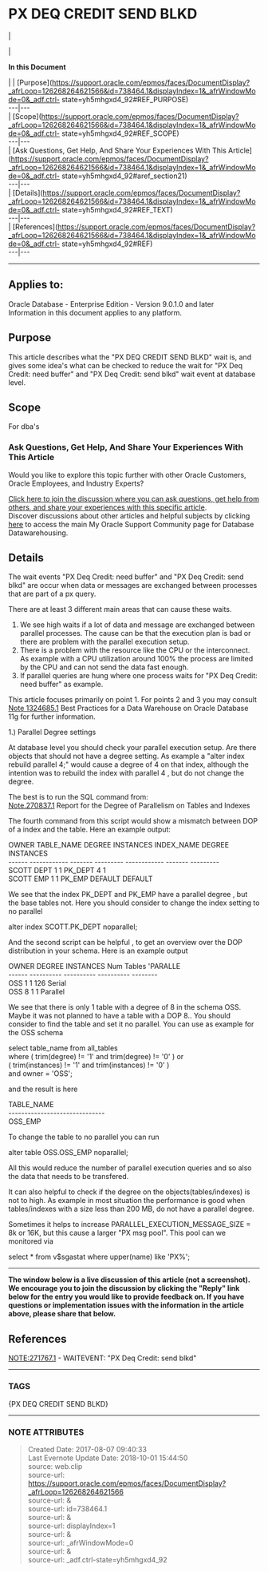 # PX DEQ CREDIT SEND BLKD

  

|

|

 **In this Document**  

| |
[Purpose](https://support.oracle.com/epmos/faces/DocumentDisplay?_afrLoop=126268264621566&id=738464.1&displayIndex=1&_afrWindowMode=0&_adf.ctrl-
state=yh5mhgxd4_92#REF_PURPOSE)  
---|---  
|
[Scope](https://support.oracle.com/epmos/faces/DocumentDisplay?_afrLoop=126268264621566&id=738464.1&displayIndex=1&_afrWindowMode=0&_adf.ctrl-
state=yh5mhgxd4_92#REF_SCOPE)  
---|---  
| [Ask Questions, Get Help, And Share Your Experiences With This
Article](https://support.oracle.com/epmos/faces/DocumentDisplay?_afrLoop=126268264621566&id=738464.1&displayIndex=1&_afrWindowMode=0&_adf.ctrl-
state=yh5mhgxd4_92#aref_section21)  
---|---  
|
[Details](https://support.oracle.com/epmos/faces/DocumentDisplay?_afrLoop=126268264621566&id=738464.1&displayIndex=1&_afrWindowMode=0&_adf.ctrl-
state=yh5mhgxd4_92#REF_TEXT)  
---|---  
|
[References](https://support.oracle.com/epmos/faces/DocumentDisplay?_afrLoop=126268264621566&id=738464.1&displayIndex=1&_afrWindowMode=0&_adf.ctrl-
state=yh5mhgxd4_92#REF)  
---|---  
  
* * *

## Applies to:

Oracle Database - Enterprise Edition - Version 9.0.1.0 and later  
Information in this document applies to any platform.  

## Purpose

This article describes what the "PX DEQ CREDIT SEND BLKD" wait is, and gives
some idea's what can be checked to reduce the wait for "PX Deq Credit: need
buffer" and "PX Deq Credit: send blkd" wait event at database level.

## Scope

For dba's

### Ask Questions, Get Help, And Share Your Experiences With This Article

Would you like to explore this topic further with other Oracle Customers,
Oracle Employees, and Industry Experts?

[Click here to join the discussion where you can ask questions, get help from
others, and share your experiences with this specific
article](https://community.oracle.com/message/11872977).  
Discover discussions about other articles and helpful subjects by clicking
[here](https://community.oracle.com/community/support/oracle_database/database_datawarehousing)
to access the main My Oracle Support Community page for Database
Datawarehousing.

## Details

The wait events "PX Deq Credit: need buffer" and "PX Deq Credit: send blkd"
are occur when data or messages are exchanged between processes that are part
of a px query.

There are at least 3 different main areas that can cause these waits.

  1. We see high waits if a lot of data and message are exchanged between parallel processes. The cause can be that the execution plan is bad or there are problem with the parallel execution setup.
  2. There is a problem with the resource like the CPU or the interconnect. As example with a CPU utilization around 100% the process are limited by the CPU and can not send the data fast enough.
  3. If parallel queries are hung where one process waits for "PX Deq Credit: need buffer" as example.

This article focuses primarily on point 1. For points 2 and 3 you may consult
[Note
1324685.1](https://support.oracle.com/epmos/faces/DocumentDisplay?parent=DOCUMENT&sourceId=738464.1&id=1324685.1)
Best Practices for a Data Warehouse on Oracle Database 11g for further
information.

1.) Parallel Degree settings

At database level you should check your parallel execution setup. Are there
objects that should not have a degree setting. As example a "alter index
<indexname> rebuild parallel 4;" would cause a degree of 4 on that index,
although the intention was to rebuild the index with parallel 4 , but do not
change the degree.

The best is to run the SQL command from:  
[Note.270837.1](https://support.oracle.com/epmos/faces/DocumentDisplay?parent=DOCUMENT&sourceId=738464.1&id=270837.1)
Report for the Degree of Parallelism on Tables and Indexes

The fourth command from this script would show a mismatch between DOP of a
index and the table. Here an example output:

OWNER TABLE_NAME DEGREE INSTANCES INDEX_NAME DEGREE INSTANCES  
\------ ------------ ------- --------- ------------ ------- ---------  
SCOTT DEPT 1 1 PK_DEPT 4 1  
SCOTT EMP 1 1 PK_EMP DEFAULT DEFAULT

We see that the index PK_DEPT and PK_EMP have a parallel degree , but the base
tables not. Here you should consider to change the index setting to no
parallel

alter index SCOTT.PK_DEPT noparallel;

And the second script can be helpful , to get an overview over the DOP
distribution in your schema. Here is an example output

OWNER DEGREE INSTANCES Num Tables 'PARALLE  
\------ ---------- ---------- ---------- --------  
OSS 1 1 126 Serial  
OSS 8 1 1 Parallel

We see that there is only 1 table with a degree of 8 in the schema OSS. Maybe
it was not planned to have a table with a DOP 8.. You should consider to find
the table and set it no parallel. You can use as example for the OSS schema

select table_name from all_tables  
where ( trim(degree) != '1' and trim(degree) != '0' ) or  
( trim(instances) != '1' and trim(instances) != '0' )  
and owner = 'OSS';

and the result is here

TABLE_NAME  
\------------------------------  
OSS_EMP

To change the table to no parallel you can run

alter table OSS.OSS_EMP noparallel;

All this would reduce the number of parallel execution queries and so also the
data that needs to be transfered.

It can also helpful to check if the degree on the objects(tables/indexes) is
not to high. As example in most situation the performance is good when
tables/indexes with a size less than 200 MB, do not have a parallel degree.

Sometimes it helps to increase PARALLEL_EXECUTION_MESSAGE_SIZE = 8k or 16K,
but this cause a larger "PX msg pool". This pool can we monitored via

select * from v$sgastat where upper(name) like 'PX%';

  
  

* * *

**The window below is a live discussion of this article (not a screenshot). We
encourage you to join the discussion by clicking the "Reply" link below for
the entry you would like to provide feedback on. If you have questions or
implementation issues with the information in the article above, please share
that below.**

## References

[NOTE:271767.1](https://support.oracle.com/epmos/faces/DocumentDisplay?parent=DOCUMENT&sourceId=738464.1&id=271767.1)
\- WAITEVENT: "PX Deq Credit: send blkd"  
  
  
  



---
### TAGS
{PX DEQ CREDIT SEND BLKD}

---
### NOTE ATTRIBUTES
>Created Date: 2017-08-07 09:40:33  
>Last Evernote Update Date: 2018-10-01 15:44:50  
>source: web.clip  
>source-url: https://support.oracle.com/epmos/faces/DocumentDisplay?_afrLoop=126268264621566  
>source-url: &  
>source-url: id=738464.1  
>source-url: &  
>source-url: displayIndex=1  
>source-url: &  
>source-url: _afrWindowMode=0  
>source-url: &  
>source-url: _adf.ctrl-state=yh5mhgxd4_92  